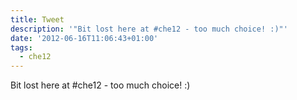 ```yaml
---
title: Tweet
description: '"Bit lost here at #che12 - too much choice! :)"'
date: '2012-06-16T11:06:43+01:00'
tags:
  - che12
---
```

Bit lost here at #che12 - too much choice! :)
